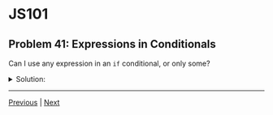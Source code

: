 # JS101
## Problem 41: Expressions in Conditionals

Can I use any expression in an `if` conditional, or only some?

<details>
<summary>Solution:</summary>

Yes, you can use any expression in an `if` conditional. Anything that evaluates to some value can be used.

JavaScript will evaluate the expression and then coerce the result to a boolean value to determine which branch to execute:

```js
if (42) { ... }                    // number expression
if ("hello") { ... }               // string expression
if (x + y) { ... }                 // arithmetic expression
if (getUser()) { ... }             // function call expression
if (arr[0]) { ... }                // array access expression
if ({ name: "Bob" }) { ... }       // object literal expression
```

All of these are valid because they're all expressions that evaluate to values. The resulting values will then be evaluated for their truthiness to determine whether the `if` branch executes.

</details>

---

[Previous](040.md) | [Next](042.md)

